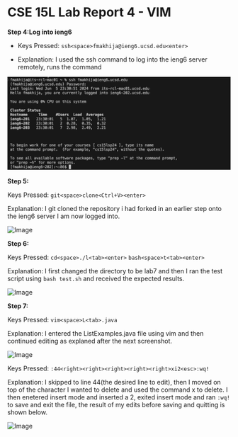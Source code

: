 # CSE 15L Lab Report 4  - VIM

**Step 4:Log into ieng6**

* Keys Pressed:
`ssh<space>fmakhija@ieng6.ucsd.edu<enter>`

* Explanation:
I used the ssh command to log into the ieng6 server remotely, <enter> runs the command 

![Image](lab4.png)

**Step 5:**

Keys Pressed:
`git<space>clone<Ctrl+V><enter>`

Explanation:
I git cloned the repository i had forked in an earlier step onto the ieng6 server I am now logged into.

![Image](Lab4Step5.png)

**Step 6:**

Keys Pressed:
`cd<space>./l<tab><enter>`
`bash<space>t<tab><enter>`

Explanation:
I first changed the directory to be lab7 and then I ran the test script using `bash test.sh` and received the expected results.

![Image](Lab4Step6.png)

**Step 7:**

Keys Pressed:
`vim<space>L<tab>.java`

Explanation:
I entered the ListExamples.java file using vim and then continued editing as explaned after the next screenshot.

![Image](Lab4Step7-1.png)

Keys Pressed:
`:44<right><right><right><right><right>xi2<esc>:wq!`

Explanation:
I skipped to line 44(the desired line to edit), then I moved on top of the character I wanted to delete and used the command x to delete. I then enetered insert mode and inserted a 2, exited insert mode and ran `:wq!` to save and exit the file, the result of my edits before saving and quitting is shown below.

![Image](Lab4Step7-2.png)
